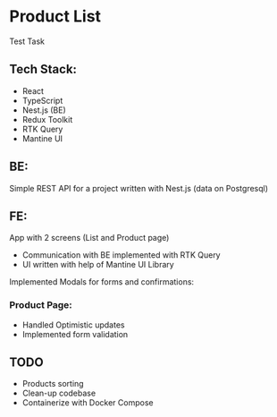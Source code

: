 # Product List

Test Task

## Tech Stack:

- React
- TypeScript
- Nest.js (BE)
- Redux Toolkit
- RTK Query
- Mantine UI

## BE:

Simple REST API for a project written with Nest.js (data on Postgresql)

## FE:

App with 2 screens (List and Product page)

- Communication with BE implemented with RTK Query
- UI written with help of Mantine UI Library

Implemented Modals for forms and confirmations:

### Product Page:

- Handled Optimistic updates
- Implemented form validation

## TODO

- Products sorting
- Clean-up codebase
- Containerize with Docker Compose
